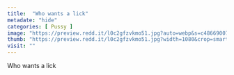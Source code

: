```yaml
---
title:  "Who wants a lick"
metadate: "hide"
categories: [ Pussy ]
image: "https://preview.redd.it/l0c2gfzvkmo51.jpg?auto=webp&s=c48669007caaa7b16fc481b1d405311998f52b78"
thumb: "https://preview.redd.it/l0c2gfzvkmo51.jpg?width=1080&crop=smart&auto=webp&s=d708dc26cdb353640688948305ee49e9bc82ab24"
visit: ""
---
```

Who wants a lick
